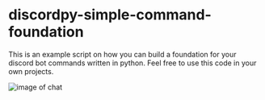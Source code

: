 # discordpy-simple-command-foundation

This is an example script on how you can build a foundation for your discord bot commands written in python. Feel free to use this code in your own projects.


![image of chat](https://i.imgur.com/mFoUpwk.png)
